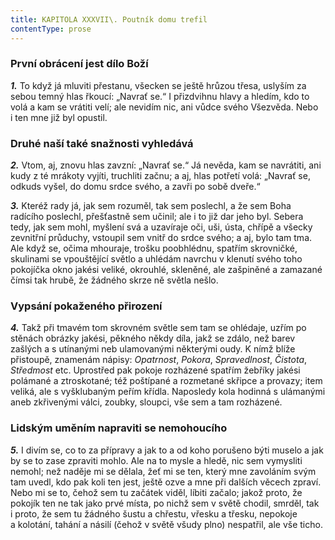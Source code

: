 ```yaml
---
title: KAPITOLA XXXVII\. Poutník domu trefil
contentType: prose
---
```


### První obrácení jest dílo Boží

**_1._** To když já mluviti přestanu, všecken se ještě hrůzou třesa, uslyším za sebou temný hlas řkoucí: „Navrať se.“ I přizdvihnu hlavy a hledím, kdo to volá a kam se vrátiti velí; ale nevidím nic, ani vůdce svého Všezvěda. Nebo i ten mne již byl opustil.

### Druhé naší také snažnosti vyhledává

**_2._** Vtom, aj, znovu hlas zavzní: „Navrať se.“ Já nevěda, kam se navrátiti, ani kudy z té mrákoty vyjíti, truchliti začnu; a aj, hlas potřetí volá: „Navrať se, odkuds vyšel, do domu srdce svého, a zavři po sobě dveře.“

  

**_3._** Kteréž rady já, jak sem rozuměl, tak sem poslechl, a že sem Boha radícího poslechl, přešťastně sem učinil; ale i to již dar jeho byl. Sebera tedy, jak sem mohl, myšlení svá a uzavíraje oči, uši, ústa, chřípě a všecky zevnitřní průduchy, vstoupil sem vnitř do srdce svého; a aj, bylo tam tma. Ale když se, očima mhouraje, trošku poobhlédnu, spatřím skrovničké, skulinami se vpouštějící světlo a uhlédám navrchu v klenutí svého toho pokojíčka okno jakési veliké, okrouhlé, skleněné, ale zašpiněné a zamazané čímsi tak hrubě, že žádného skrze ně světla nešlo.

### Vypsání pokaženého přirození

**_4._** Takž při tmavém tom skrovném světle sem tam se ohlédaje, uzřím po stěnách obrázky jakési, pěkného někdy díla, jakž se zdálo, než barev zašlých a s utínanými neb ulamovanými některými oudy. K nímž blíže přistoupě, znamenám nápisy: _Opatrnost_, _Pokora_, _Spravedlnost_, _Čistota_, _Středmost_ etc. Uprostřed pak pokoje rozházené spatřím žebříky jakési polámané a ztroskotané; též poštípané a rozmetané skřipce a provazy; item veliká, ale s vyšklubaným peřím křídla. Naposledy kola hodinná s ulámanými aneb zkřivenými válci, zoubky, sloupci, vše sem a tam rozházené.

### Lidským uměním napraviti se nemohoucího

**_5._** I divím se, co to za přípravy a jak to a od koho porušeno býti muselo a jak by se to zase zpraviti mohlo. Ale na to mysle a hledě, nic sem vymysliti nemohl; než naděje mi se dělala, žeť mi se ten, který mne zavoláním svým tam uvedl, kdo pak koli ten jest, ještě ozve a mne při dalších věcech zpraví. Nebo mi se to, čehož sem tu začátek viděl, líbiti začalo; jakož proto, že pokojík ten ne tak jako prvé místa, po nichž sem v světě chodil, smrděl, tak i proto, že sem tu žádného šustu a chřestu, vřesku a třesku, nepokoje a kolotání, tahání a násilí (čehož v světě všudy plno) nespatřil, ale vše ticho.
